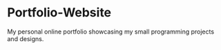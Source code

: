 # Portfolio-Website
My personal online portfolio showcasing my small programming projects and designs.
